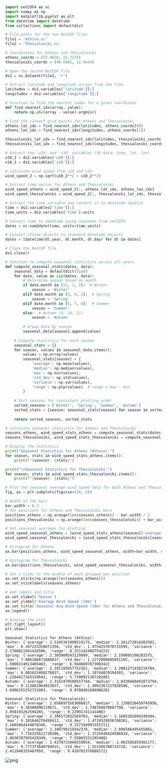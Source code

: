```python
import netCDF4 as nc
import numpy as np
import matplotlib.pyplot as plt
from datetime import datetime
from collections import defaultdict

# File paths for the two NetCDF files
file1 = 'Athina.nc'
file2 = 'Thessaloniki.nc'

# Coordinates for Athens and Thessaloniki
athens_coords = (37.9838, 23.7275)
thessaloniki_coords = (40.6401, 22.9444)

# Open the second NetCDF file
ds2 = nc.Dataset(file2, 'r')

# Extract latitude and longitude arrays from the file
latitudes = ds2.variables['latitude'][:]
longitudes = ds2.variables['longitude'][:]

# Function to find the nearest index for a given coordinate
def find_nearest_idx(array, value):
    return np.abs(array - value).argmin()

# Find the closest grid points for Athens and Thessaloniki
athens_lat_idx = find_nearest_idx(latitudes, athens_coords[0])
athens_lon_idx = find_nearest_idx(longitudes, athens_coords[1])

thessaloniki_lat_idx = find_nearest_idx(latitudes, thessaloniki_coords[0])
thessaloniki_lon_idx = find_nearest_idx(longitudes, thessaloniki_coords[1])

# Extract the 'u10' and 'v10' variables (3D data: time, lat, lon)
u10_2 = ds2.variables['u10'][:]
v10_2 = ds2.variables['v10'][:]

# Calculate wind speed from u10 and v10
wind_speed_2 = np.sqrt(u10_2**2 + v10_2**2)

# Extract time series for Athens and Thessaloniki
wind_speed_athens = wind_speed_2[:, athens_lat_idx, athens_lon_idx]
wind_speed_thessaloniki = wind_speed_2[:, thessaloniki_lat_idx, thessaloniki_lon_idx]

# Extract the time variable and convert it to datetime objects
time = ds2.variables['time'][:]
time_units = ds2.variables['time'].units

# Convert time to datetime using num2date from netCDF4
dates = nc.num2date(time, units=time_units)

# Convert cftime objects to standard datetime objects
dates = [datetime(dt.year, dt.month, dt.day) for dt in dates]

# Close the NetCDF file
ds2.close()

# Function to compute seasonal statistics across all years
def compute_seasonal_stats(dates, data):
    seasonal_data = defaultdict(list)
    for date, value in zip(dates, data):
        # Determine season based on month
        if date.month in [12, 1, 2]:  # Winter
            season = 'Winter'
        elif date.month in [3, 4, 5]:  # Spring
            season = 'Spring'
        elif date.month in [6, 7, 8]:  # Summer
            season = 'Summer'
        else:  # Autumn (9, 10, 11)
            season = 'Autumn'
        
        # Group data by season
        seasonal_data[season].append(value)
    
    # Compute statistics for each season
    seasonal_stats = {}
    for season, values in seasonal_data.items():
        values = np.array(values)
        seasonal_stats[season] = {
            'average': np.mean(values),
            'median': np.median(values),
            'max': np.max(values),
            'std_dev': np.std(values),
            'variance': np.var(values),
            'range': np.ptp(values)  # range = max - min
        }
    
    # Sort seasons for consistent plotting order
    sorted_seasons = ['Winter', 'Spring', 'Summer', 'Autumn']
    sorted_stats = {season: seasonal_stats[season] for season in sorted_seasons}
    
    return sorted_seasons, sorted_stats

# Calculate seasonal statistics for Athens and Thessaloniki
seasons_athens, wind_speed_stats_athens = compute_seasonal_stats(dates, wind_speed_athens)
seasons_thessaloniki, wind_speed_stats_thessaloniki = compute_seasonal_stats(dates, wind_speed_thessaloniki)

# Display the statistics
print("Seasonal Statistics for Athens (Athina):")
for season, stats in wind_speed_stats_athens.items():
    print(f"{season}: {stats}")

print("\nSeasonal Statistics for Thessaloniki:")
for season, stats in wind_speed_stats_thessaloniki.items():
    print(f"{season}: {stats}")

# Plot the seasonal average wind speed data for both Athens and Thessaloniki
fig, ax = plt.subplots(figsize=(10, 6))

# Width of the bars
bar_width = 0.3
# Set positions for Athens and Thessaloniki bars
positions_athens = np.arange(len(seasons_athens)) - bar_width / 2
positions_thessaloniki = np.arange(len(seasons_thessaloniki)) + bar_width / 2

# Get seasonal averages for plotting
wind_speed_seasonal_athens = [wind_speed_stats_athens[season]['average'] for season in seasons_athens]
wind_speed_seasonal_thessaloniki = [wind_speed_stats_thessaloniki[season]['average'] for season in seasons_thessaloniki]

# Histogram for Athens
ax.bar(positions_athens, wind_speed_seasonal_athens, width=bar_width, color='blue', alpha=0.7, label='Athens (Athina)')

# Histogram for Thessaloniki
ax.bar(positions_thessaloniki, wind_speed_seasonal_thessaloniki, width=bar_width, color='red', alpha=0.7, label='Thessaloniki')

# Set x-ticks to the middle of each grouped bar position
ax.set_xticks(np.arange(len(seasons_athens)))
ax.set_xticklabels(seasons_athens)

# Add labels and title
ax.set_xlabel('Season')
ax.set_ylabel('Average Wind Speed (10m)')
ax.set_title('Seasonal Avg Wind Speed (10m) for Athens and Thessaloniki')
ax.legend()

# Display the plot
plt.tight_layout()
plt.show()

```

    Seasonal Statistics for Athens (Athina):
    Winter: {'average': 2.5345341998519175, 'median': 2.261273014202582, 'max': 8.347225358071356, 'std_dev': 1.4754257670725595, 'variance': 2.1768811941416506, 'range': 8.251142488754223}
    Spring: {'average': 2.385009543129999, 'median': 2.199095198283375, 'max': 7.086106671880837, 'std_dev': 1.2272006605851165, 'variance': 1.5060214613405463, 'range': 6.944660787308342}
    Summer: {'average': 2.391195657752161, 'median': 2.2001271438214784, 'max': 6.002625468276837, 'std_dev': 1.10744829194503, 'variance': 1.2264417193319643, 'range': 5.739092138720206}
    Autumn: {'average': 2.3142470588557744, 'median': 2.0336660401873794, 'max': 9.113681964853837, 'std_dev': 1.3002367227828586, 'variance': 1.6906155352731083, 'range': 8.978848188698628}
    
    Seasonal Statistics for Thessaloniki:
    Winter: {'average': 2.6586975563088817, 'median': 2.1298526450745956, 'max': 9.38300896219671, 'std_dev': 1.748769070687798, 'variance': 3.058193262594265, 'range': 9.22991741141486}
    Spring: {'average': 2.396572832569703, 'median': 2.1685381694249304, 'max': 9.181646276450412, 'std_dev': 1.4719328936768261, 'variance': 2.1665864434878346, 'range': 9.157194993355711}
    Summer: {'average': 2.348799219342376, 'median': 2.096586495455881, 'max': 7.716325621738386, 'std_dev': 1.3725446424586834, 'variance': 1.8838787955420349, 'range': 7.55065521295408}
    Autumn: {'average': 2.4370733494559054, 'median': 2.062585859301177, 'max': 9.777373648794915, 'std_dev': 1.553366780733726, 'variance': 2.412948355487059, 'range': 9.418702376688172}
    


    
![png](output_0_1.png)
    



```python

```

